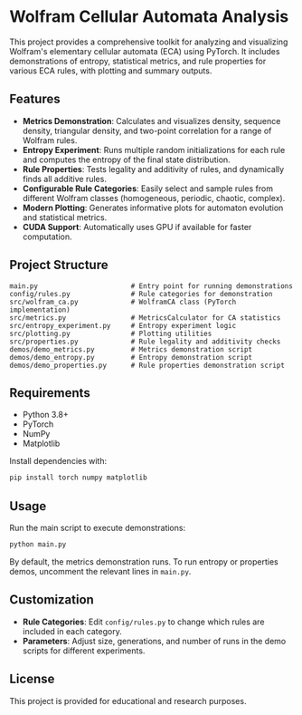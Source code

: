 # Wolfram Cellular Automata Analysis

This project provides a comprehensive toolkit for analyzing and visualizing Wolfram's elementary cellular automata (ECA) using PyTorch. It includes demonstrations of entropy, statistical metrics, and rule properties for various ECA rules, with plotting and summary outputs.

## Features
- **Metrics Demonstration**: Calculates and visualizes density, sequence density, triangular density, and two-point correlation for a range of Wolfram rules.
- **Entropy Experiment**: Runs multiple random initializations for each rule and computes the entropy of the final state distribution.
- **Rule Properties**: Tests legality and additivity of rules, and dynamically finds all additive rules.
- **Configurable Rule Categories**: Easily select and sample rules from different Wolfram classes (homogeneous, periodic, chaotic, complex).
- **Modern Plotting**: Generates informative plots for automaton evolution and statistical metrics.
- **CUDA Support**: Automatically uses GPU if available for faster computation.

## Project Structure
```
main.py                       # Entry point for running demonstrations
config/rules.py               # Rule categories for demonstration
src/wolfram_ca.py             # WolframCA class (PyTorch implementation)
src/metrics.py                # MetricsCalculator for CA statistics
src/entropy_experiment.py     # Entropy experiment logic
src/plotting.py               # Plotting utilities
src/properties.py             # Rule legality and additivity checks
demos/demo_metrics.py         # Metrics demonstration script
demos/demo_entropy.py         # Entropy demonstration script
demos/demo_properties.py      # Rule properties demonstration script
```

## Requirements
- Python 3.8+
- PyTorch
- NumPy
- Matplotlib

Install dependencies with:
```bash
pip install torch numpy matplotlib
```

## Usage
Run the main script to execute demonstrations:
```bash
python main.py
```
By default, the metrics demonstration runs. To run entropy or properties demos, uncomment the relevant lines in `main.py`.

## Customization
- **Rule Categories**: Edit `config/rules.py` to change which rules are included in each category.
- **Parameters**: Adjust size, generations, and number of runs in the demo scripts for different experiments.

## License
This project is provided for educational and research purposes.
